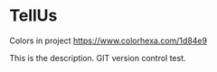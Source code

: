 # TellUs

Colors in project 
https://www.colorhexa.com/1d84e9

This is the description. GIT version control test.
